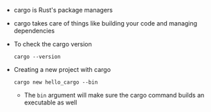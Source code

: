 
* cargo is Rust's package managers
* cargo takes care of things like building your code and managing dependencies 

* To check the cargo version    
    ```
    cargo --version
    ```

* Creating a new project with cargo 

    ```
    cargo new hello_cargo --bin 
    ```

    * The `bin` argument will make sure the cargo command builds an executable as well 